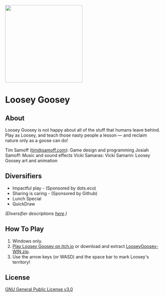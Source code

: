 
<img src="https://github.com/timsamoff/LooseyGoosey/blob/main/prod/LooseyGooseyIcon.png?raw=true" width="250px">

# Loosey Goosey

## About
Loosey Goosey is not happy about all of the stuff that humans leave behind. Play as Loosey, and teach those nasty people a lesson — and reclaim nature only as a goose can do!

Tim Samoff (tim@samoff.com): Game design and programming
Josiah Samoff: Music and sound effects
Vicki Samaras: Vicki Samarin: Loosey Goosey art and animation

## Diversifiers

* Impactful play - (Sponsored by dots.eco)
* Sharing is caring - (Sponsored by Github)
* Lunch Special
* QuickDraw

*(Diversifier descriptions [here](https://globalgamejam.org/news/ggj-2024-diversifiers-are-here).)*

## How To Play

1. Windows only.
2. [Play Loosey Goosey on itch.io](https://timsamoff.itch.io/loosey-goosey) or download and extract [LooseyGoosey-WIN.zip](https://github.com/timsamoff/LooseyGoosey/raw/main/LooseyGoosey-WIN.zip).
3. Use the arrow keys (or WASD) and the space bar to mark Loosey's territory!

## License
[GNU General Public License v3.0](https://www.gnu.org/licenses/gpl-3.0.en.html)
